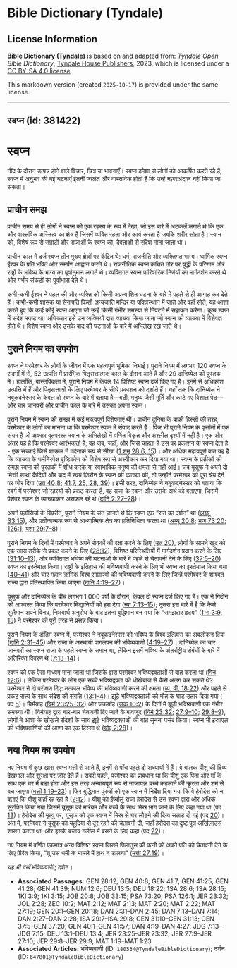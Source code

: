 # Bible Dictionary (Tyndale)

## License Information

**Bible Dictionary (Tyndale)** is based on and adapted from: _Tyndale Open Bible Dictionary_, [Tyndale House Publishers](https://tyndaleopenresources.com/), 2023, which is licensed under a [CC BY-SA 4.0 license](https://creativecommons.org/licenses/by-sa/4.0/legalcode.en).

This markdown version (created `2025-10-17`) is provided under the same license.



--------------------------------

## स्वप्न (id: 381422)

स्वप्न
======

नींद के दौरान उत्पन्न होने वाले विचार, चित्र या भावनाएँ। स्वप्न हमेशा से लोगों को आकर्षित करते रहे हैं; स्वप्न में अनुभव की गई घटनाएँ इतनी ज्वलंत और वास्तविक होती हैं कि उन्हें नज़रअंदाज़ नहीं किया जा सकता।

प्राचीन समझ
-----------

प्राचीन समय से ही लोगों ने स्वप्न को एक रहस्य के रूप में देखा, जो इस बारे में अटकलें लगाते थे कि एक और वास्तविक अस्तित्व का क्षेत्र है जिसमें व्यक्ति रहता और कार्य करता है जबकि शरीर सोता है। स्वप्न को, विशेष रूप से सम्राटों और राजाओं के स्वप्न को, देवताओं से संदेश माना जाता था।

प्राचीन काल में दर्ज स्वप्न तीन मुख्य क्षेत्रों पर केंद्रित थे: धर्म, राजनीति और व्यक्तिगत भाग्य। धार्मिक स्वप्न ईश्वर के प्रति भक्ति और समर्पण आह्वान करते थे। राजनीतिक स्वप्न कथित तौर पर युद्धों के परिणाम और राष्ट्रों के भविष्य के भाग्य का पूर्वानुमान लगाते थे। व्यक्तिगत स्वप्न पारिवारिक निर्णयों का मार्गदर्शन करते थे और गंभीर संकटों का पूर्वाभास देते थे।

कभी\-कभी ईश्वर ने पहल की और व्यक्ति को किसी अप्रत्याशित घटना के बारे में पहले से ही आगाह कर देते हैं। कभी\-कभी शासक या सेनापति किसी अन्यजाति मन्दिर या पवित्रस्थान में जाते और वहाँ सोते, यह आशा करते हुए कि उन्हें कोई स्वप्न आएगा जो उन्हें किसी गंभीर समस्या से निपटने में सहायता करेगा। कुछ स्वप्न में संदेश स्पष्ट था; अधिकतर इसे उन व्यक्तियों द्वारा व्याख्या किया जाता जो स्वप्न की व्याख्या में विशेषज्ञ होते थे। विशेष स्वप्न और उसके बाद की घटनाओं के बारे में अभिलेख रखे जाते थे।

पुराने नियम का उपयोग
--------------------

स्वप्न ने परमेश्वर के लोगों के जीवन में एक महत्वपूर्ण भूमिका निभाई। पुराने नियम में लगभग 120 स्वप्न के संदर्भों में से, 52 उत्पत्ति में प्रारंभिक पितृसत्तात्मक काल के दौरान आते हैं और 29 दानिय्येल की पुस्तक में। हालाँकि, वास्तविकता में, पुराने नियम में केवल 14 विशिष्ट स्वप्न दर्ज किए गए हैं। इनमें से अधिकांश उत्पत्ति में हैं और पितृसत्ताओं के लिए परमेश्वर के सीधे प्रकाशन को दर्शाते हैं। यहाँ तक कि दानिय्येल ने नबूकदनेस्सर के केवल दो स्वप्न के बारे में बताया है—बड़ी, मनुष्य जैसी मूर्ति और काटे गए विशाल पेड़—और चार जानवरों और प्राचीन काल के बारे में उसका अपना स्वप्न।

पुराने नियम में स्वप्न की समझ में कई महत्वपूर्ण विशेषताएं थीं। प्राचीन दुनिया के बाकी हिस्सों की तरह, परमेश्वर के लोगों का मानना ​​था कि परमेश्वर स्वप्न में संवाद करते है। फिर भी पुराने नियम के वृत्तांतों में एक संयम है जो अक्सर बुतपरस्त स्वप्न के अभिलेखों में वर्णित विकृत और अश्लील दृश्यों में नहीं है। एक और अंतर यह है कि परमेश्वर आरंभकर्ता है; वह जब, जहाँ, और जिसे चाहता है उस पर प्रकाशन के स्वप्न देता है \- एक सच्चाई जिसे शाऊल ने दर्दनाक रूप से सीखा ([1 शमू 28:6, 15](https://ref.ly/1Sam28:6,1Sam28:15))। और अधिक महत्वपूर्ण बात यह है कि व्याख्या के धर्मनिरपेक्ष दृष्टिकोण को विशेष रूप से अस्वीकार कर दिया गया था। स्वप्न के प्रतीकों की समझ स्वप्न की पुस्तकों में शोध करके या स्वाभाविक मनुष्य की क्षमता से नहीं आई। जब यूसुफ ने अपने दो मिस्री साथी कैदियों और बाद में स्वयं फ़िरौन के स्वप्न की व्याख्या की, तो उन्होंने परमेश्वर को पूरा श्रेय देने पर जोर दिया ([उत 40:8](https://ref.ly/Gen40:8); [41:7, 25, 28, 39](https://ref.ly/Gen41:7,Gen41:25,Gen41:28,Gen41:39))। इसी तरह, दानिय्येल ने नबूकदनेस्सर को बताया कि स्वर्ग में परमेश्वर जो रहस्यों को प्रकट करता है, वह राजा के स्वप्न और उसके अर्थ को बताएगा, जिसमें पेशेवर स्वप्न के व्याख्याकार असफल रहे थे ([दानि 2:27–28](https://ref.ly/Dan2:27-Dan2:28))।

 अपने पड़ोसियों के विपरीत, पुराने नियम के संत जानते थे कि स्वप्न एक “रात का दर्शन” था ([अय्यू 33:15](https://ref.ly/Job33:15)), और प्रतीकात्मक रूप से आध्यात्मिक क्षेत्र का प्रतिनिधित्व करता था ([अय्यू 20:8](https://ref.ly/Job20:8); [भज 73:20](https://ref.ly/Ps73:20); [126:1](https://ref.ly/Ps126:1); [यशा 29:7–8](https://ref.ly/Isa29:7-Isa29:8))।

पुराने नियम के दिनों में परमेश्वर ने अपने सेवकों की रक्षा करने के लिए ([उत 20](https://ref.ly/Gen20:1-Gen20:18)), लोगों के सामने खुद को एक खास तरीके से प्रकट करने के लिए ([28:12](https://ref.ly/Gen28:12)), विशिष्ट परिस्थितियों में मार्गदर्शन प्रदान करने के लिए ([31:10–13](https://ref.ly/Gen31:10-Gen31:13)), और व्यक्तिगत भविष्य की घटनाओं के बारे में पहले से चेतावनी देने के लिए ([37:5–20](https://ref.ly/Gen37:5-Gen37:20)) स्वप्न का इस्तेमाल किया। राष्ट्रों के इतिहास की भविष्यवाणी करने के लिए भी स्वप्न का इस्तेमाल किया गया ([40–41](https://ref.ly/Gen40:1-Gen41:57)) और चार महान क्रमिक विश्व साम्राज्यों की भविष्यवाणी करने के लिए जिन्हें परमेश्वर के शाश्वत राज्य द्वारा प्रतिस्थापित किया जाएगा ([दानि 4:19–27](https://ref.ly/Dan4:19-Dan4:27))।

यूसुफ और दानिय्येल के बीच लगभग 1,000 वर्षों के दौरान, केवल दो स्वप्न दर्ज किए गए हैं। एक ने गिदोन को आश्वस्त किया कि परमेश्वर मिद्यानियों को हरा देगा ([न्या 7:13–15](https://ref.ly/Judg7:13-Judg7:15)); दूसरा इस बारे में है कि कैसे सुलैमान अपने विनम्र, निःस्वार्थ अनुरोध के बाद इतना बुद्धिमान बन गया कि “समझदार हृदय” ([1 रा 3:9, 15](https://ref.ly/1Kgs3:9,1Kgs3:15)) ने परमेश्वर को पूरी तरह से प्रसन्न किया।

पुराने नियम के अंतिम स्वप्न में, परमेश्वर ने नबूकदनेस्सर को भविष्य के विश्व इतिहास का अवलोकन दिया ([दानि 2:31–45](https://ref.ly/Dan2:31-Dan2:45)) और राजा के अस्थायी पागलपन की भविष्यवाणी ([4:19–27](https://ref.ly/Dan4:19-Dan4:27))। दानिय्येल का चार जानवरों का स्वप्न राजा के पहले स्वप्न के समान था, लेकिन इसमें भविष्य के अंतर्राष्ट्रीय संबंधों के बारे में अतिरिक्त विवरण थे ([7:13–14](https://ref.ly/Dan7:13-Dan7:14))।

स्वप्न को एक ऐसा माध्यम माना जाता था जिसके द्वारा परमेश्वर भविष्यद्वक्ताओं से बात करता था ([गिन 12:6](https://ref.ly/Num12:6))। लेकिन परमेश्वर के लोग एक सच्चे भविष्यद्वक्ता को धोखेबाज से कैसे अलग कर सकते थे? परमेश्वर ने दो परीक्षण दिए: तत्काल भविष्य की भविष्यवाणी करने की क्षमता ([व्य. वी. 18:22](https://ref.ly/Deut18:22)) और पहले से प्रकट सत्य के साथ संदेश की संगति ([13:1–4](https://ref.ly/Deut13:1-Deut13:4))। झूठे भविष्यद्वक्ताओं को मौत के घाट उतार दिया गया ( पद [5](https://ref.ly/Deut13:5))। यिर्मयाह ([यिर्म 23:25–32](https://ref.ly/Jer23:25-Jer23:32)) और जकर्याह ([जक 10:2](https://ref.ly/Zech10:2)) के दिनों में झूठी भविष्यवाणी एक गंभीर समस्या थी। यिर्मयाह द्वारा बार\-बार चेतावनी दिए जाने के बावजूद ([यिर्म 23:32](https://ref.ly/Jer23:32); [27:9–10](https://ref.ly/Jer27:9-Jer27:10); [29:8–9](https://ref.ly/Jer29:8-Jer29:9)), लोगों ने आशा के खोखले संदेशों के साथ झूठे भविष्यद्वक्ताओं की बात सुनना पसंद किया। स्वप्न भी इस्राएल की भविष्यवाणियों की आशा का एक हिस्सा थे ([योए 2:28](https://ref.ly/Joel2:28))।

नया नियम का उपयोग
-----------------

नए नियम में कुछ खास स्वप्न मत्ती से आते हैं, इनमें से पाँच पहले दो अध्यायों में हैं। वे बालक यीशु की दिव्य देखभाल और सुरक्षा पर ज़ोर देते हैं। सबसे पहले, परमेश्वर का प्रावधान था कि यीशु एक पिता और माँ के साथ एक घर में बड़ा होगा और इस तरह अन्यायपूर्ण रूप से नाजायज़ बच्चे कहलाने की क्रूरता और शर्म से बच जाएगा ([मत्ती 1:19–23](https://ref.ly/Matt1:19-Matt1:23))। फिर बुद्धिमान पुरुषों को एक स्वप्न में निर्देश दिया गया कि वे हेरोदेस को न बताएं कि यीशु कहाँ रह रहा है ([2:12](https://ref.ly/Matt2:12))। यीशु को ईर्ष्यालु राजा हेरोदेस से उस स्वप्न द्वारा और अधिक सुरक्षित किया गया जिसमें यूसुफ को मरियम और बच्चे के साथ मिस्र भाग जाने के लिए कहा गया था (पद [13](https://ref.ly/Matt2:13))। हेरोदेस की मृत्यु पर, यूसुफ को एक स्वप्न में मिस्र से घर लौटने की दिव्य सलाह दी गई (पद [20](https://ref.ly/Matt2:20))। अंत में, परमेश्वर ने यूसुफ को यहूदिया से दूर रहने की चेतावनी दी, जहाँ हेरोदेस का दुष्ट पुत्र अर्खिलाउस शासन करता था, और इसके बजाय गलील में बसने के लिए कहा (पद [22](https://ref.ly/Matt2:22))।

नए नियम में वर्णित एकमात्र अन्य विशिष्ट स्वप्न जिसमे पिलातुस की पत्नी को अपने पति को चेतावनी देने के लिए प्रेरित किया, “तू उस धर्मी के मामले में हाथ न डालना” ([मत्ती 27:19](https://ref.ly/Matt27:19))।

*यह भी देखें* भविष्यवाणी; दर्शन। 

* **Associated Passages:** GEN 28:12; GEN 40:8; GEN 41:7; GEN 41:25; GEN 41:28; GEN 41:39; NUM 12:6; DEU 13:5; DEU 18:22; 1SA 28:6; 1SA 28:15; 1KI 3:9; 1KI 3:15; JOB 20:8; JOB 33:15; PSA 73:20; PSA 126:1; JER 23:32; JOL 2:28; ZEC 10:2; MAT 2:12; MAT 2:13; MAT 2:20; MAT 2:22; MAT 27:19; GEN 20:1–GEN 20:18; DAN 2:31–DAN 2:45; DAN 7:13–DAN 7:14; DAN 2:27–DAN 2:28; ISA 29:7–ISA 29:8; GEN 31:10–GEN 31:13; GEN 37:5–GEN 37:20; GEN 40:1–GEN 41:57; DAN 4:19–DAN 4:27; JDG 7:13–JDG 7:15; DEU 13:1–DEU 13:4; JER 23:25–JER 23:32; JER 27:9–JER 27:10; JER 29:8–JER 29:9; MAT 1:19–MAT 1:23
* **Associated Articles:** भविष्यवाणी (ID: `180534@TyndaleBibleDictionary`); दर्शन (ID: `647801@TyndaleBibleDictionary`)

